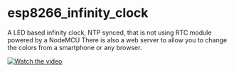 # esp8266_infinity_clock
A LED based infinity clock, NTP synced, that is not using RTC module powered by a NodeMCU
There is also a web server to allow you to change the colors from a smartphone or any browser.

[![Watch the video](https://img.youtube.com/vi/TrGd5SocYq8/maxresdefault.jpg)](https://youtu.be/TrGd5SocYq8)
